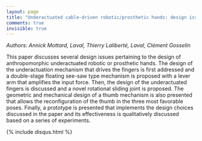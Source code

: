 ```yaml
---
layout: page
title: "Underactuated cable-driven robotic/prosthetic hands: design issues"
comments: true
invisible: true
---
```


<p class="text-left"><i>Authors: Annick Mottard, Laval, Thierry Lalibert&#233;, Laval, Cl&#233;ment Gosselin</i></p>

This paper discusses several design issues pertaining to the design of anthropomorphic underactuated robotic or prosthetic hands. The design of the underactuation mechanism that drives the fingers is first addressed and a double-stage floating see-saw type mechanism is proposed with a lever arm that amplifies the input force. Then, the design of the underactuated fingers is discussed and a novel rotational sliding joint is proposed. The geometric and mechanical design of a thumb mechanism is also presented that allows the reconfiguration of the thumb in the three most favorable poses. Finally, a prototype is presented that implements the design choices discussed in the paper and its effectiveness is qualitatively discussed based on a series of experiments. 

{% include disqus.html %}